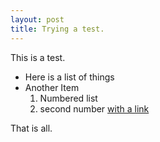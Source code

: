 ```yaml
---
layout: post
title: Trying a test.
---
```


This is a test.

*  Here is a list of things
*  Another Item
   1.  Numbered list
   2.  second number [with a link](http://yahoo.com)


That is all.
